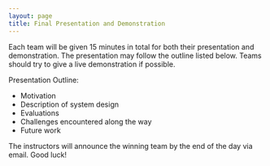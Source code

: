 ```yaml
---
layout: page
title: Final Presentation and Demonstration
---
```


Each team will be given 15 minutes in total for both their presentation and demonstration. The presentation may follow the outline listed below. Teams should try to give a live demonstration if possible.

Presentation Outline:
* Motivation
* Description of system design
* Evaluations
* Challenges encountered along the way
* Future work

The instructors will announce the winning team by the end of the day via email. Good luck!
